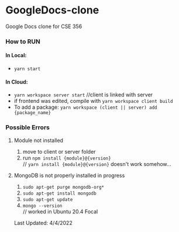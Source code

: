 # GoogleDocs-clone

Google Docs clone for CSE 356

### How to RUN

#### In Local:

- `yarn start`

#### In Cloud:

- `yarn workspace server start`  //client is linked with server
- if frontend was edited, compile with `yarn workspace client build`
- To add a package: `yarn workspace (client || server) add {package_name}`

### Possible Errors

1. Module not installed
   1. move to client or server folder
   2. run `npm install {module}@{version}`<br>
     // `yarn install {module}@{version}` doesn't work somehow...

2. MongoDB is not properly installed in progress
   1.  `sudo apt-get purge mongodb-org*`
   2.  `sudo apt-get install mongodb`
   3.  `sudo apt-get update`
   4.  `mongo --version` <br>
   // worked in Ubuntu 20.4 Focal
   
   Last Updated: 4/4/2022
